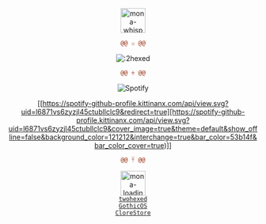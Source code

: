 <div align="center">
  <img alt="mona-whisper" width="50" src="https://github.githubassets.com/images/mona-whisper.gif" />

  ```diff
@@ ✩ @@
```
  
  ![:2hexed](https://count.getloli.com/get/@:2hexed)

  ```diff
@@ ♱ @@
```

  ![Spotify](https://spotify-recently-played-readme.vercel.app/api?user=l6871vs6zyzjl45ctubllclc9&unique=true&count=2&width=300)
  

  [[https://spotify-github-profile.kittinanx.com/api/view.svg?uid=l6871vs6zyzjl45ctubllclc9&redirect=true][https://spotify-github-profile.kittinanx.com/api/view.svg?uid=l6871vs6zyzjl45ctubllclc9&cover_image=true&theme=default&show_offline=false&background_color=121212&interchange=true&bar_color=53b14f&bar_color_cover=true)]]

  ```diff
@@ 𓋹 @@
```

  <img alt="mona-loading" width="50" src="https://github.githubassets.com/assets/mona-loading-default-c3c7aad1282f.gif" />
  <br />
  <a href="https://twohexed.vercel.app/"><code>twohexed</code></a>
  <br />
  <a href="https://gothicos.vercel.app/"><code>GothicOS</code></a>
  <br />
  <a href="https://clorestore.vercel.app"><code>CloreStore</code></a>
</div>
